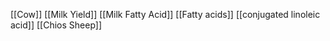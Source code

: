 [[Cow]]
[[Milk Yield]]
[[Milk Fatty Acid]]
[[Fatty acids]]
[[conjugated linoleic acid]]
[[Chios Sheep]]
